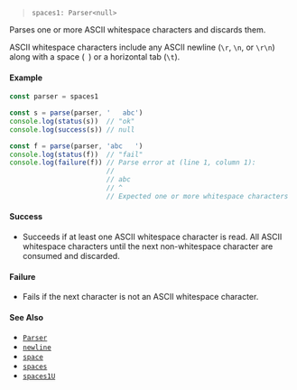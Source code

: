 <!--
 Copyright (c) 2020 Thomas J. Otterson
 
 This software is released under the MIT License.
 https://opensource.org/licenses/MIT
-->

> `spaces1: Parser<null>`

Parses one or more ASCII whitespace characters and discards them.

ASCII whitespace characters include any ASCII newline (`\r`, `\n`, or `\r\n`) along with a space (` `) or a horizontal tab (`\t`).

#### Example

```javascript
const parser = spaces1

const s = parse(parser, '   abc')
console.log(status(s))  // "ok"
console.log(success(s)) // null

const f = parse(parser, 'abc   ')
console.log(status(f))  // "fail"
console.log(failure(f)) // Parse error at (line 1, column 1):
                        //
                        // abc   
                        // ^
                        // Expected one or more whitespace characters
```

#### Success

* Succeeds if at least one ASCII whitespace character is read. All ASCII whitespace characters until the next non-whitespace character are consumed and discarded.

#### Failure

* Fails if the next character is not an ASCII whitespace character.

#### See Also

* [`Parser`](../types/parser.md)
* [`newline`](newline.md)
* [`space`](space.md)
* [`spaces`](spaces.md)
* [`spaces1U`](spaces1u.md)